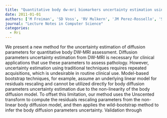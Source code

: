 ```yaml
---
title: "Quantitative body dw-mri biomarkers uncertainty estimation using unscented wild-bootstrap"
date: 2011-01-01
authors: ['M Freiman', 'SD Voss', 'RV Mulkern', 'JM Perez-Rossello', 'SK Warfield']
journal: "Lecture Notes in Computer Science"
categories:
  - Mri
---
```

 We present a new method for the uncertainty estimation of diffusion parameters for quantitative body DW-MRI assessment. Diffusion parameters uncertainty estimation from DW-MRI is necessary for clinical applications that use these parameters to assess pathology. However, uncertainty estimation using traditional techniques requires repeated acquisitions, which is undesirable in routine clinical use. Model-based bootstrap techniques, for example, assume an underlying linear model for residuals rescaling and cannot be utilized directly for body diffusion parameters uncertainty estimation due to the non-linearity of the body diffusion model. To offset this limitation, our method uses the Unscented transform to compute the residuals rescaling parameters from the non-linear body diffusion model, and then applies the wild-bootstrap method to infer the body diffusion parameters uncertainty. Validation through
        